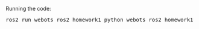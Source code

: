 Running the code: 

<pre>
ros2 run webots_ros2_homework1_python webots_ros2_homework1_python
</pre>

